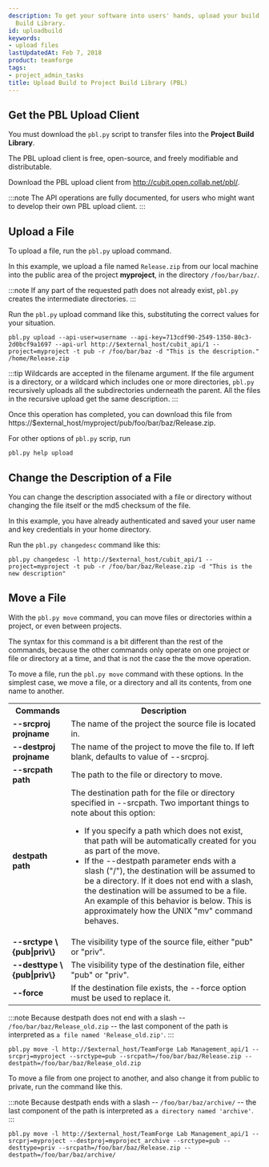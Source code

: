 ```yaml
---
description: To get your software into users' hands, upload your build to the Project
  Build Library.
id: uploadbuild
keywords:
- upload files
lastUpdatedAt: Feb 7, 2018
product: teamforge
tags:
- project_admin_tasks
title: Upload Build to Project Build Library (PBL)
---
```



## Get the PBL Upload Client

You must download the `pbl.py` script to transfer files into the **Project Build Library**.

The PBL upload client is free, open-source, and freely modifiable and distributable.

Download the PBL upload client from http://cubit.open.collab.net/pbl/.

 :::note
The API operations are fully documented, for users who might want to develop their own PBL upload client.
:::


## Upload a File

To upload a file, run the `pbl.py` upload command.

In this example, we upload a file named `Release.zip` from our local machine into the public area of the project **myproject**, in the directory `/foo/bar/baz/`.

 :::note
If any part of the requested path does not already exist, `pbl.py` creates the intermediate directories.
:::

Run the `pbl.py` upload command like this, substituting the correct values for your situation.

```shell
pbl.py upload --api-user=username --api-key=713cdf90-2549-1350-80c3-2d0bcf9a1697 --api-url http://$external_host/cubit_api/1 --project=myproject -t pub -r /foo/bar/baz -d "This is the description." /home/Release.zip
````

 :::tip
Wildcards are accepted in the filename argument. If the file argument is a directory, or a wildcard which includes one or more directories, `pbl.py` recursively uploads all the subdirectories underneath the parent. All the files in the recursive upload get the same description.
:::

Once this operation has completed, you can download this file from https://$external_host/myproject/pub/foo/bar/baz/Release.zip.

For other options of `pbl.py` scrip, run 

```shell
pbl.py help upload
````

## Change the Description of a File

You can change the description associated with a file or directory without changing the file itself or the md5 checksum of the file.

In this example, you have already authenticated and saved your user name and key credentials in your home directory.

Run the `pbl.py changedesc` command like this:

```shell
pbl.py changedesc -l http://$external_host/cubit_api/1 --project=myproject -t pub -r /foo/bar/baz/Release.zip -d "This is the new description"
````

## Move a File

With the `pbl.py move` command, you can move files or directories within a project, or even between projects.

The syntax for this command is a bit different than the rest of the commands, because the other commands only operate on one project or file or directory at a time, and that is not the case the the move operation.

To move a file, run the `pbl.py move` command with these options. In the simplest case, we move a file, or a directory and all its contents, from one name to another.

<table>
<tr>
<th>Commands</th>
<th>Description</th>
</tr>
<tr>
<td>
<b>--srcproj projname</b>
</td>
<td>
The name of the project the source file is located in.
</td>
</tr>
<tr>
<td>
<b>--destproj projname</b>
</td>
<td>
The name of the project to move the file to. If left blank, defaults to value of --srcproj.
</td>
</tr>
<tr>
<td>
<b>--srcpath path</b>
</td>
<td>
The path to the file or directory to move.
</td>
</tr>
<tr>
<td>
<b>destpath path</b>
</td>
<td>
The destination path for the file or directory specified in --srcpath. Two important things to note about this option:
<ul>
<li>If you specify a path which does not exist, that path will be automatically created for you as part of the move.</li>
<li>If the --destpath parameter ends with a slash ("/"), the destination will be assumed to be a directory. If it does not end with a slash, the destination will be assumed to be a file. An example of this behavior is below. This is approximately how the UNIX "mv" command behaves.</li>
</ul>
</td>
</tr>
<tr>
<td>
<b>--srctype \{pub|priv\}</b>
</td>
<td>
The visibility type of the source file, either "pub" or "priv".
</td>
</tr>
<tr>
<td>
<b>--desttype \{pub|priv\}</b>
</td>
<td>
The visibility type of the destination file, either "pub" or "priv".
</td>
</tr>
<tr>
<td>
<b>--force</b>
</td>
<td>
If the destination file exists, the --force option must be used to replace it.
</td>
</tr>
</table>

 :::note
Because destpath does not end with a slash -- `/foo/bar/baz/Release_old.zip` -- the last component of the path is interpreted as `a file named 'Release_old.zip'`.
:::

```shell
pbl.py move -l http://$external_host/TeamForge Lab Management_api/1 --srcprj=myproject --srctype=pub --srcpath=/foo/bar/baz/Release.zip --destpath=/foo/bar/baz/Release_old.zip
````

To move a file from one project to another, and also change it from public to private, run the command like this.
 
 :::note
Because destpath ends with a slash -- `/foo/bar/baz/archive/` -- the last component of the path is interpreted as `a directory named 'archive'`.
:::

```shell
pbl.py move -l http://$external_host/TeamForge Lab Management_api/1 --srcprj=myproject --destproj=myproject_archive --srctype=pub --desttype=priv --srcpath=/foo/bar/baz/Release.zip --destpath=/foo/bar/baz/archive/
````


